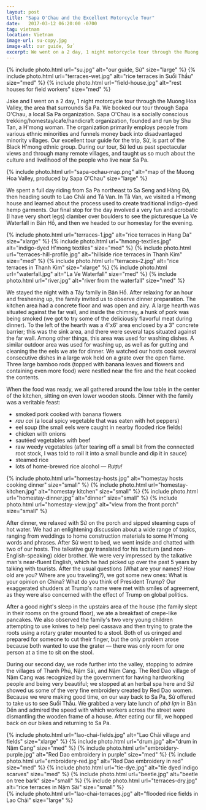 ```yaml
---
layout: post
title: "Sapa O'Chau and the Excellent Motorcycle Tour"
date:   2017-03-12 06:20:00 -0700
tag: vietnam
location: Vietnam
image-url: su-copy.jpg
image-alt: our guide, Sử
excerpt: We went on a 2 day, 1 night motorcycle tour through the Muong Hoa Valley.
---
```

<div class='img-gallery'>
{% include photo.html url="su.jpg" alt="our guide, Sử" size="large" %}
{% include photo.html url="terraces-wet.jpg" alt="rice terraces in Suổi Thầu" size="med" %}
{% include photo.html url="field-house.jpg" alt="rest houses for field workers" size="med" %}
</div>

Jake and I went on a 2 day, 1 night motorcycle tour through the Muong Hoa Valley, the area that surrounds Sa Pa. We booked our tour through Sapa O'Chau, a local Sa Pa organization. Sapa O'Chau is a socially conscious trekking/homestay/cafe/handicraft organization, founded and run by Shu Tan, a H'mong woman. The organization primarily employs people from various ethnic minorities and funnels money back into disadvantaged minority villages. Our excellent tour guide for the trip, Sử, is part of the Black H'mong ethnic group. During our tour, Sử led us past spectacular views and through many remote villages, and taught us so much about the culture and livelihood of the people who live near Sa Pa.

<div class='img-gallery'>
{% include photo.html url="sapa-ochau-map.png" alt="map of the Muong Hoa Valley, produced by Sapa O'Chau" size="large" %}
</div>

We spent a full day riding from Sa Pa northeast to Sa Seng and Hàng Đá, then heading south to Lao Chải and Tả Van. In Tả Van, we visited a H'mong house and learned about the process used to create traditional indigo-dyed hemp garments. Our final stop for the day involved a very fun and acrobatic (I have very short legs) clamber over boulders to see the picturesque La Ve Waterfall in Bản Hồ, and then we headed to our homestay for the evening.

<div class='img-gallery'>
{% include photo.html url="terraces-1.jpg" alt="rice terraces in Hang Da" size="xlarge" %}
{% include photo.html url="hmong-textiles.jpg" alt="indigo-dyed H'mong textiles" size="med" %}
{% include photo.html url="terraces-hill-profile.jpg" alt="hillside rice terraces in Thanh Kim" size="med" %}
{% include photo.html url="terraces-2.jpg" alt="rice terraces in Thanh Kim" size="xlarge" %}
{% include photo.html url="waterfall.jpg" alt="La Ve Waterfall" size="med" %}
{% include photo.html url="river.jpg" alt="river from the waterfall" size="med" %}
</div>

We stayed the night with a Táy family in Bản Hồ. After relaxing for an hour and freshening up, the family invited us to observe dinner preparation. The kitchen area had a concrete floor and was open and airy. A large hearth was situated against the far wall, and inside the chimney, a hunk of pork was being smoked (we got to try some of the deliciously flavorful meat during dinner). To the left of the hearth was a 4'x6' area enclosed by a 3" concrete barrier; this was the sink area, and there were several taps situated against the far wall. Among other things, this area was used for washing dishes. A similar outdoor area was used for washing up, as well as for gutting and cleaning the the eels we ate for dinner. We watched our hosts cook several consecutive dishes in a large wok held on a grate over the open flame. Three large bamboo rods (topped with banana leaves and flowers and containing even more food) were nestled near the fire and the heat cooked the contents.

When the food was ready, we all gathered around the low table in the center of the kitchen, sitting on even lower wooden stools. Dinner with the family was a veritable feast:

- smoked pork cooked with banana flowers
- _rau cai_ (a local spicy vegetable that was eaten with hot peppers)
- eel soup (the small eels were caught in nearby flooded rice fields)
- chicken with onions
- sautéed vegetables with beef
- raw weedy vegetables (after tearing off a small bit from the connected root stock, I was told to roll it into a small bundle and dip it in sauce)
- steamed rice
- lots of home-brewed rice alcohol — _Rượu!_

<div class='img-gallery'>
{% include photo.html url="homestay-hosts.jpg" alt="homestay hosts cooking dinner" size="small" %}
{% include photo.html url="homestay-kitchen.jpg" alt="homestay kitchen" size="small" %}
{% include photo.html url="homestay-dinner.jpg" alt="dinner" size="small" %}
{% include photo.html url="homestay-view.jpg" alt="view from the front porch" size="small" %}
</div>

After dinner, we relaxed with Sử on the porch and sipped steaming cups of hot water. We had an enlightening discussion about a wide range of topics, ranging from weddings to home construction materials to some H'mong words and phrases. After Sử went to bed, we went inside and chatted with two of our hosts. The talkative guy translated for his taciturn (and non-English-speaking) older brother. We were very impressed by the talkative man's near-fluent English, which he had picked up over the past 5 years by talking with tourists. After the usual questions (What are your names? How old are you? Where are you traveling?), we got some new ones: What is your opinion on China? What do you think of President Trump? Our exaggerated shudders at Trump's name were met with smiles of agreement, as they were also concerned with the effect of Trump on global politics.

After a good night's sleep in the upstairs area of the house (the family slept in their rooms on the ground floor), we ate a breakfast of crepe-like pancakes. We also observed the family's two very young children attempting to use knives to help peel cassava and then trying to grate the roots using a rotary grater mounted to a stool. Both of us cringed and prepared for someone to cut their finger, but the only problem arose because both wanted to use the grater — there was only room for one person at a time to sit on the stool.

During our second day, we rode further into the valley, stopping to admire the villages of Thanh Phú, Nậm Sài, and Nậm Cang. The Red Dao village of Nậm Cang was recognized by the government for having hardworking people and being very beautiful; we stopped at an herbal spa here and Sử showed us some of the very fine embroidery created by Red Dao women. Because we were making good time, on our way back to Sa Pa, Sử offered to take us to see Suổi Thầu. We grabbed a very late lunch of _phở lợn_ in Bản Dền and admired the speed with which workers across the street were dismantling the wooden frame of a house. After eating our fill, we hopped back on our bikes and returning to Sa Pa.

<div class='img-gallery'>
{% include photo.html url="lao-chai-fields.jpg" alt="Lao Chải village and fields" size="xlarge" %}
{% include photo.html url="drum.jpg" alt="drum in Nậm Cang" size="med" %}
{% include photo.html url="embroidery-purple.jpg" alt="Red Dao embroidery in purple" size="med" %}
{% include photo.html url="embroidery-red.jpg" alt="Red Dao embroidery in red" size="med" %}
{% include photo.html url="tie-dye.jpg" alt="tie dyed indigo scarves" size="med" %}
{% include photo.html url="beetle.jpg" alt="beetle on tree bark" size="small" %}
{% include photo.html url="terraces-dry.jpg" alt="rice terraces in Nậm Sài" size="small" %}
</div>
<div class='img-gallery'>
{% include photo.html url="lao-chai-terraces.jpg" alt="flooded rice fields in Lao Chải" size="large" %}
</div>
